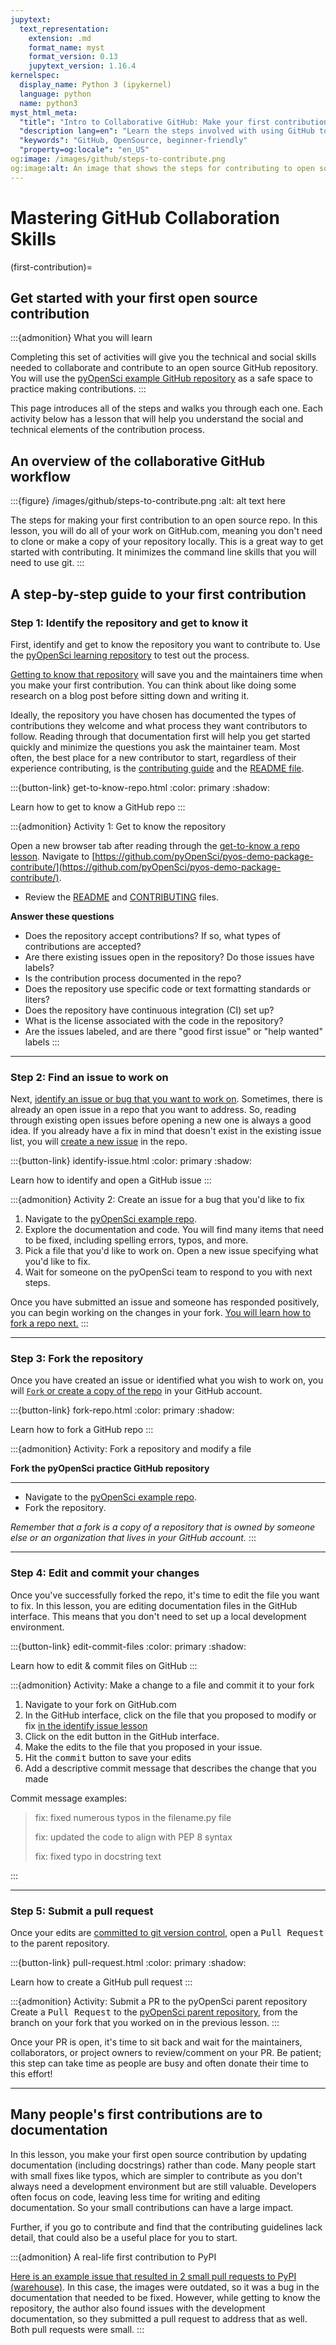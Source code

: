 ```yaml
---
jupytext:
  text_representation:
    extension: .md
    format_name: myst
    format_version: 0.13
    jupytext_version: 1.16.4
kernelspec:
  display_name: Python 3 (ipykernel)
  language: python
  name: python3
myst_html_meta:
  "title": "Intro to Collaborative GitHub: Make your first contribution to open source"
  "description lang=en": "Learn the steps involved with using GitHub to collaborate and contribute to open source code and documentation. A beginner-friendly guide."
  "keywords": "GitHub, OpenSource, beginner-friendly"
  "property=og:locale": "en_US"
og:image: /images/github/steps-to-contribute.png
og:image:alt: An image that shows the steps for contributing to open source on GitHub.
---
```


# Mastering GitHub Collaboration Skills 

(first-contribution)=

## Get started with your first open source contribution 

:::{admonition} What you will learn

Completing this set of activities will give you the technical and social skills needed to collaborate and contribute to an open source GitHub
repository. You will use the [pyOpenSci example GitHub repository](https://github.com/pyOpenSci/pyos-demo-package-contribute) as a safe space to practice making contributions.
:::

This page introduces all of the steps and walks you through each one. Each activity below has a lesson that will help you understand the social and technical elements of the contribution process.

## An overview of the collaborative GitHub workflow

:::{figure} /images/github/steps-to-contribute.png
:alt: alt text here

The steps for making your first contribution to an open source repo. In this lesson, you will do all of your work on GitHub.com, meaning you don't need to clone or make a copy of your repository locally. This is a great way to get started with contributing. It minimizes the command line skills that you will need to use git.
:::

## A step-by-step guide to your first contribution

### Step 1: Identify the repository and get to know it

First, identify and get to know the repository you want to contribute to. Use the [pyOpenSci learning repository](https://github.com/pyOpenSci/pyos-demo-package-contribute) to test out the process.

[Getting to know that repository](get-to-know-repo) will save you and the maintainers time when you make your first contribution. You can think about like doing some research on a blog post before sitting down and writing it. 

Ideally, the repository you have chosen has documented the types of contributions they welcome and what process they want contributors to follow. Reading through that documentation first will help you get started quickly and minimize the questions you ask the maintainer team. Most often, the best place for a new contributor to start, regardless of their experience contributing, is the [contributing guide](https://www.pyopensci.org/python-package-guide/documentation/repository-files/contributing-file.html) and the [README file](https://www.pyopensci.org/python-package-guide/documentation/repository-files/readme-file-best-practices.html). 

:::{button-link} get-to-know-repo.html
:color: primary
:shadow:

<i class="fa-brands fa-leanpub" style="color: #6ec9c3;"></i> Learn how to get to know a GitHub repo
:::

:::{admonition} Activity 1: Get to know the repository

Open a new browser tab after reading through the [get-to-know a repo lesson](get-to-know-repo). Navigate to [https://github.com/pyOpenSci/pyos-demo-package-contribute/](https://github.com/pyOpenSci/pyos-demo-package-contribute/).

* Review the [README](https://github.com/pyOpenSci/pyos-demo-package-contribute/blob/main/README.md) and [CONTRIBUTING](https://github.com/pyOpenSci/pyos-demo-package-contribute/blob/main/CONTRIBUTING.md) files.

**Answer these questions**

* Does the repository accept contributions? If so, what types of contributions are accepted?
* Are there existing issues open in the repository? Do those issues have labels?
* Is the contribution process documented in the repo?
* Does the repository use specific code or text formatting standards or liters?
* Does the repository have continuous integration (CI) set up?
* What is the license associated with the code in the repository?
* Are the issues labeled, and are there "good first issue" or "help wanted" labels
:::

******

### Step 2: Find an issue to work on

Next, [identify an issue or bug that you want to work on](identify-issue). Sometimes, there is already an open issue in a repo that you want to address. So, reading through existing open issues before opening a new one is always a good idea. If you already have a fix in mind that doesn't exist in the existing issue list, you will [create a new issue](create-issue) in the repo.

:::{button-link} identify-issue.html
:color: primary
:shadow:

<i class="fa-brands fa-leanpub" style="color: #6ec9c3;"></i> Learn how to identify and open a GitHub issue
:::

:::{admonition} Activity 2: Create an issue for a bug that you'd like to fix

1. Navigate to the [pyOpenSci example repo](https://github.com/pyOpenSci/pyos-demo-package-contribute).
2. Explore the documentation and code. You will find many items that need to be fixed, including spelling errors, typos, and more.
3. Pick a file that you'd like to work on. Open a new issue specifying what you'd like to fix.
4. Wait for someone on the pyOpenSci team to respond to you with next steps.

Once you have submitted an issue and someone has responded positively, you can begin working on the changes in your fork. [You will learn how to fork a repo next.](fork-repo)
:::

******

### Step 3: Fork the repository

Once you have created an issue or identified what you wish to work on, you will [`Fork` or create a copy of the repo](fork-repository) in your GitHub account.

:::{button-link} fork-repo.html
:color: primary
:shadow:

<i class="fa-brands fa-leanpub" style="color: #6ec9c3;"></i> Learn how to fork a GitHub repo
:::

:::{admonition} Activity: Fork a repository and modify a file

**Fork the pyOpenSci practice GitHub repository**
*******
* Navigate to the [pyOpenSci example repo](https://github.com/pyOpenSci/pyos-demo-package-contribute).
* Fork the repository.

*Remember that a fork is a copy of a repository that is owned by someone else or an organization that lives in your GitHub account.*
:::

********

### Step 4: Edit and commit your changes

Once you've successfully forked the repo, it's time to edit the file you want to fix. In this lesson, you are editing documentation files in the GitHub interface. This means that you don't need to set up a local development environment.

:::{button-link} edit-commit-files
:color: primary
:shadow:

<i class="fa-brands fa-leanpub" style="color: #6ec9c3;"></i> Learn how to  edit & commit files on GitHub
:::

:::{admonition} Activity: Make a change to a file and commit it to your fork

1. Navigate to your fork on GitHub.com
2. In the GitHub interface, click on the file that you proposed to modify or fix [in the identify issue lesson](identify-issue)
3. Click on the edit <kbd><i class="fa-solid fa-pencil"></i></kbd> button in the GitHub interface.
4. Make the edits to the file that you proposed in your issue.
5. Hit the <kbd>commit</kbd> button to save your edits
6. Add a descriptive commit message that describes the change that you made

Commit message examples:
> fix: fixed numerous typos in the filename.py file
>
> fix: updated the code to align with PEP 8 syntax
>
> fix: fixed typo in docstring text

:::

******

### Step 5: Submit a pull request

Once your edits are [committed to git version control](edit-commit-files), open a <kbd>Pull Request</kbd> to the parent repository.

:::{button-link} pull-request.html
:color: primary
:shadow:

<i class="fa-brands fa-leanpub" style="color: #6ec9c3;"></i> Learn how to create a GitHub pull request
:::

:::{admonition} Activity: Submit a PR to the pyOpenSci parent repository
Create a <kbd><i class="fa-solid fa-code-pull-request"></i> Pull Request</kbd> to the [pyOpenSci parent repository](https://github.com/pyOpenSci/pyos-demo-package-contribute), from the branch on your fork that you worked on in the previous lesson.
:::

Once your PR is open, it's time to sit back and wait for the maintainers, collaborators, or project owners to review/comment on your PR. Be patient; this step can take time as people are busy and often donate their time to this effort!

********

## Many people's first contributions are to documentation 

In this lesson, you make your first open source contribution by updating documentation (including docstrings) rather than code. Many people start with small fixes like typos, which are simpler to contribute as you don't always need a development environment but are still valuable. Developers often focus on code, leaving less time for writing and editing documentation. So your small contributions can have a large impact.

Further, if you go to contribute and find that the contributing guidelines lack detail, that could also be a useful place for you to start. 

:::{admonition} A real-life first contribution to PyPI

[Here is an example issue that resulted in 2 small pull requests to PyPI (warehouse)](https://github.com/pypi/warehouse/issues/17374). In this case, the images were outdated, so it was a bug in the documentation that needed to be fixed. However, while getting to know the repository, the author also found issues with the development documentation, so they submitted a pull request to address that as well. Both pull requests were small.
:::
